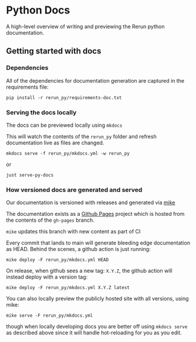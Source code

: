 # Python Docs

A high-level overview of writing and previewing the Rerun python documentation.

## Getting started with docs

### Dependencies
All of the dependencies for documentation generation are captured in the requirements file:
```
pip install -r rerun_py/requirements-doc.txt
```

### Serving the docs locally
The docs can be previewed locally using `mkdocs`

This will watch the contents of the `rerun_py` folder and refresh documentation live as files are changed.
```
mkdocs serve -f rerun_py/mkdocs.yml -w rerun_py
```
or
```
just serve-py-docs
```

### How versioned docs are generated and served
Our documentation is versioned with releases and generated via [mike](https://github.com/jimporter/mike)

The documentation exists as a [Github Pages](https://pages.github.com/) project which is hosted from the
contents of the `gh-pages` branch.

`mike` updates this branch with new content as part of CI

Every commit that lands to main will generate bleeding edge documentation as HEAD. Behind the scenes, a
github action is just running:
```
mike deploy -F rerun_py/mkdocs.yml HEAD
```

On release, when github sees a new tag: `X.Y.Z`, the github action will instead deploy with a version tag:
```
mike deploy -F rerun_py/mkdocs.yml X.Y.Z latest
```

You can also locally preview the publicly hosted site with all versions, using mike:
```
mike serve -F rerun_py/mkdocs.yml
```
though when locally developing docs you are better off using `mkdocs serve` as described
above since it will handle hot-reloading for you as you edit.
